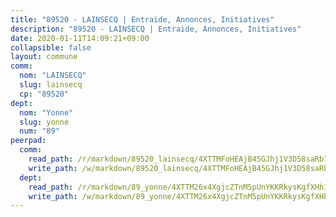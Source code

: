 ```yaml
---
title: "89520 - LAINSECQ | Entraide, Annonces, Initiatives"
description: "89520 - LAINSECQ | Entraide, Annonces, Initiatives"
date: 2020-01-11T14:09:21+09:00
collapsible: false
layout: commune
comm:
  nom: "LAINSECQ"
  slug: lainsecq
  cp: "89520"
dept:
  nom: "Yonne"
  slug: yonne
  num: "89"
peerpad:
  comm:
    read_path: /r/markdown/89520_lainsecq/4XTTMFoHEAjB45GJhj1V3D58saRb7nFKDYqJtAbQyV8RGGuGa
    write_path: /w/markdown/89520_lainsecq/4XTTMFoHEAjB45GJhj1V3D58saRb7nFKDYqJtAbQyV8RGGuGa-K3TgUbryGo6tKLEUptuMt87sGHAq9w6ca1toL1s45YnVERghCYj3J5Gr6TzNPAChTKoUrYddp7aiuYpCHFQJaQ2Ag5jV8Q3sMSwa44eua2wBXVbDqXMpye97Pta4sYD3HieC9yCr
  dept:
    read_path: /r/markdown/89_yonne/4XTTM26x4XgjcZTnM5pUnYKKRkysKgfXHh1wiigoPHqn9LDKB
    write_path: /w/markdown/89_yonne/4XTTM26x4XgjcZTnM5pUnYKKRkysKgfXHh1wiigoPHqn9LDKB-K3TgU4xaMVqzoRnPJNyddApuMoWvJyHL35bzooauYvdhG3MLg3ikjpoueq9BDtqVP4hJBQxpPxix2gohzXyST9tZPnEkyXpDMdHiAFpx7EU6e8WgvFk7NPsBQepM8o13bG9dyqq7
---
```


